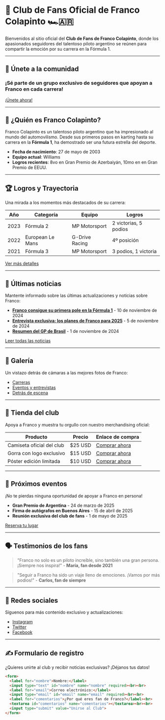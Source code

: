 # 🌟 **Club de Fans Oficial de Franco Colapinto** 🏎️🇦🇷

Bienvenidos al sitio oficial del **Club de Fans de Franco Colapinto**, donde los apasionados seguidores del talentoso piloto argentino se reúnen para compartir la emoción por su carrera en la Fórmula 1.

---

## 📢 **Únete a la comunidad**
### ¡Sé parte de un grupo exclusivo de seguidores que apoyan a Franco en cada carrera!

[¡Únete ahora!](#formulario-de-registro)

---

## 🚀 **¿Quién es Franco Colapinto?**

Franco Colapinto es un talentoso piloto argentino que ha impresionado al mundo del automovilismo. Desde sus primeros pasos en karting hasta su carrera en la **Fórmula 1**, ha demostrado ser una futura estrella del deporte.

- **Fecha de nacimiento**: 27 de mayo de 2003
- **Equipo actual**: Williams
- **Logros recientes**: 8vo en Gran Premio de Azerbaiyán, 10mo en en Gran Premio de EEUU.

---

## 🏆 **Logros y Trayectoria**
Una mirada a los momentos más destacados de su carrera:

| Año  | Categoría         | Equipo             | Logros                       |
|------|-------------------|--------------------|------------------------------|
| 2023 | Fórmula 2         | MP Motorsport      | 2 victorias, 5 podios        |
| 2022 | European Le Mans  | G-Drive Racing     | 4º posición                  |
| 2021 | Fórmula 3         | MP Motorsport      | 3 podios, 1 victoria         |

[Ver más detalles](https://es.wikipedia.org/wiki/Franco_Colapinto)

---

## 📰 **Últimas noticias**
Mantente informado sobre las últimas actualizaciones y noticias sobre Franco:

- **[Franco consigue su primera pole en la Fórmula 1](#)** - 10 de noviembre de 2024
- **[Entrevista exclusiva: los planes de Franco para 2025](#)** - 5 de noviembre de 2024
- **[Resumen del GP de Brasil](#)** - 1 de noviembre de 2024

[Leer todas las noticias](#blog)

---

## 📸 **Galería**
Un vistazo detrás de cámaras a las mejores fotos de Franco:

- [Carreras](#)
- [Eventos y entrevistas](#)
- [Detrás de escena](#)

---

## 🛒 **Tienda del club**
Apoya a Franco y muestra tu orgullo con nuestro merchandising oficial:

| Producto                   | Precio    | Enlace de compra |
|----------------------------|-----------|------------------|
| Camiseta oficial del club  | $25 USD   | [Comprar ahora](#) |
| Gorra con logo exclusivo   | $15 USD   | [Comprar ahora](#) |
| Póster edición limitada    | $10 USD   | [Comprar ahora](#) |

---

## 📅 **Próximos eventos**
¡No te pierdas ninguna oportunidad de apoyar a Franco en persona!

- **Gran Premio de Argentina** - 24 de marzo de 2025
- **Firma de autógrafos en Buenos Aires** - 15 de abril de 2025
- **Reunión exclusiva del club de fans** - 1 de mayo de 2025

[Reserva tu lugar](#eventos)

---

## 🗣️ **Testimonios de los fans**
> "Franco no solo es un piloto increíble, sino también una gran persona. ¡Siempre nos inspira!" - **María, fan desde 2021**

> "Seguir a Franco ha sido un viaje lleno de emociones. ¡Vamos por más podios!" - **Carlos, fan de siempre**

---

## 💬 **Redes sociales**
Síguenos para más contenido exclusivo y actualizaciones:

- [Instagram](https://instagram.com/francocolapintoclub)
- [Twitter](https://twitter.com/francoclubfans)
- [Facebook](https://facebook.com/francofans)

---

## ✍️ **Formulario de registro**
¿Quieres unirte al club y recibir noticias exclusivas? ¡Déjanos tus datos!

```html
<form>
  <label for="nombre">Nombre:</label>
  <input type="text" id="nombre" name="nombre" required><br><br>
  <label for="email">Correo electrónico:</label>
  <input type="email" id="email" name="email" required><br><br>
  <label for="comentarios">¿Por qué eres fan de Franco?</label><br>
  <textarea id="comentarios" name="comentarios"></textarea><br><br>
  <input type="submit" value="Unirse al Club">
</form>
